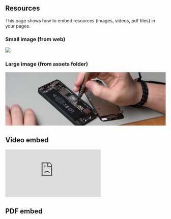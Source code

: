 ## Resources
This page shows how to embed resources (images, videos, pdf files) in your pages.

### Small image (from web)

![](https://pbs.twimg.com/profile_images/903658777295163392/afySJpM5_400x400.jpg)

### Large image (from assets folder)

![](assets/images/cover.jpg)

## Video embed

<!-- change src="" attribute  -->
<div class="aspect-ratio video">
  <iframe src="https://www.youtube.com/embed/uWSxzjyMNpU" frameborder="0" allowfullscreen="True"></iframe>
</div>

## PDF embed

<!-- change data="" and href="" attributes  -->
<!-- use class="aspect-ratio powerpoint" to embed PowerPoints -->
<div class="aspect-ratio power-point">
  <object data="assets/pdf/powerpoint.pdf" type="application/pdf">
    <object data="https://docs.google.com/gview?embedded=true&url=https://thegreattransition.github.io/group00/assets/pdf/powerpoint.pdf"></object>
  </object>
</div>

<br>

<!-- change data="" and href="" attributes  -->
<!-- use class="aspect-ratio document" to embed A4 documents -->
<div class="aspect-ratio document">
  <object data="assets/pdf/a4.pdf" type="application/pdf" width="50%">
    <object data="https://docs.google.com/gview?embedded=true&url=https://thegreattransition.github.io/group00/assets/pdf/a4.pdf"></object>
  </object>
</div>

<!-- <object data="assets/pdf/sample-pdf.pdf" type="application/pdf" width="100%" height="600px">
  <p>This browser does not support PDFs. Please download the PDF from <a href="assets/pdf/sample-pdf.pdf">here</a>!</p>
</object> -->
